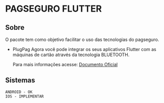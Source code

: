# PAGSEGURO FLUTTER

## Sobre

O pacote tem como objetivo facilitar o uso das tecnologias do pagseguro.

- PlugPag
  Agora você pode integrar os seus aplicativos Flutter com as máquinas de cartão através da tecnologia BLUETOOTH.

  Para mais informações acesse:
   [Documento Oficial](https://dev.pagseguro.uol.com.br/)


## Sistemas

    ANDROID - OK
    IOS - IMPLEMENTAR

    